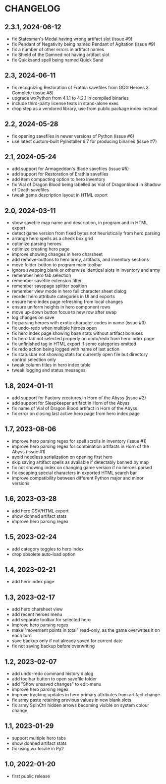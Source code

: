 CHANGELOG
=========

2.3.1, 2024-06-12
-----------------
- fix Statesman's Medal having wrong artifact slot (issue #9)
- fix Pendant of Negativity being named Pendant of Agitation (issue #9)
- fix a number of other errors in artifact names
- fix Shield of the Damned not having artifact slot
- fix Quicksand spell being named Quick Sand


2.3, 2024-06-11
---------------
- fix recognizing Restoration of Erathia savefiles from GOG Heroes 3 Complete (issue #8)
- upgrade wxPython from 4.1.1 to 4.2.1 in compiled binaries
- include third-party license texts in stand-alone exes
- drop step as a vendored library, use from public package index instead


2.2, 2024-05-28
---------------
- fix opening savefiles in newer versions of Python (issue #6)
- use latest custom-built PyInstaller 6.7 for producing binaries (issue #7)


2.1, 2024-05-24
---------------
- add support for Armageddon's Blade savefiles (issue #5)
- add support for Restoration of Erathia savefiles
- add item compacting option to hero inventory
- fix Vial of Dragon Blood being labelled as Vial of Dragonblood in Shadow of Death savefiles
- tweak game description layout in HTML export


2.0, 2024-03-11
---------------
- show savefile map name and description, in program and in HTML export
- detect game version from fixed bytes not heuristically from hero parsing
- arrange hero spells as a check box grid
- optimize parsing heroes
- optimize creating hero page
- improve showing changes in hero charsheet
- add remove-buttons to hero army, artifacts, and inventory sections
- move folder-button to program main toolbar
- ignore swapping blank or otherwise identical slots in inventory and army
- remember hero tab selection
- remember savefile extension filter
- remember savepage splitter position
- remember view mode in hero full character sheet dialog
- reorder hero attribute categories in UI and exports
- ensure hero index page refreshing from local changes
- ensure uniform heights in hero component rows
- move up-down button focus to new row after swap
- log changes on save
- fix parsing heroes with exotic character codes in name (issue #3)
- fix undo-redo when multiple heroes open
- fix hero index page showing base stats without artifact bonuses
- fix hero tab not selected properly on undo/redo from hero index page
- fix unfinished tag in HTML export if some categories omitted
- fix redo action being logged with name of last action
- fix statusbar not showing stats for currently open file but directory control selection only
- tweak column titles in hero index table
- tweak logging and status messages


1.8, 2024-01-11
---------------
- add support for Factory creatures in Horn of the Abyss (issue #2)
- add support for Sleepkeeper artifact in Horn of the Abyss
- fix name of Vial of Dragon Blood artifact in Horn of the Abyss
- fix error on closing last active hero page from hero index page


1.7, 2023-08-06
---------------
- improve hero parsing regex for spell scrolls in inventory (issue #1)
- improve hero parsing regex for combination artifacts in Horn of the Abyss (issue #1)
- avoid needless serialization on opening first hero
- skip saving artifact spells as available if detectably banned by map
- fix not showing index on changing game version if no heroes parsed
- fix escaping special characters in exported HTML search bar
- improve compatibility between different Python major and minor versions


1.6, 2023-03-28
---------------
- add hero CSV/HTML export
- show donned artifact stats
- improve hero parsing regex


1.5, 2023-02-24
---------------
- add category toggles to hero index
- drop obsolete auto-load option


1.4, 2023-02-21
---------------
- add hero index page


1.3, 2023-02-17
---------------
- add hero charsheet view
- add recent heroes menu
- add separate toolbar for selected hero
- improve hero parsing regex
- make "movement points in total" read-only, as the game overwrites it on each turn
- save backup only if not already saved for current date
- fix not saving backup before overwriting


1.2, 2023-02-07
---------------
- add undo-redo command history dialog
- add toolbar button to open savefile folder
- add "Show unsaved changes" to edit-menu
- improve hero parsing regex
- improve tracking updates in hero primary attributes from artifact change
- fix army paste retaining previous values in new blank slots
- fix army SpinCtrl hidden arrows becoming visible on system colour change


1.1, 2023-01-29
---------------
- support multiple hero tabs
- show donned artifact stats
- fix using wx locale in Py2


1.0, 2022-01-20
---------------
- first public release
